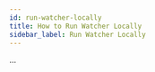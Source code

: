 ```yaml
---
id: run-watcher-locally
title: How to Run Watcher Locally
sidebar_label: Run Watcher Locally
---
```

...